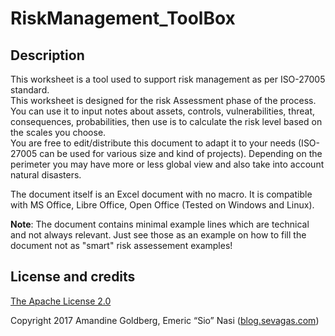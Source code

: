 # RiskManagement_ToolBox

## Description

This worksheet is a tool used to support  risk management as per ISO-27005 standard.  
This worksheet is designed for the risk Assessment phase of the process.   
You can use it to input notes about assets, controls, vulnerabilities, threat, consequences, probabilities,  then use is to calculate the risk level based on the scales you choose.  
You are free to edit/distribute this document to adapt it to your needs (ISO-27005 can be used for various size and kind of projects). Depending on the perimeter you may have more or less global view and also take into account natural disasters. 

The document itself is an Excel document with no macro. It is compatible with  MS Office, Libre Office, Open Office (Tested on Windows and Linux).  

**Note**: The document contains minimal example lines which are technical and not always relevant. Just see those as an example on how to fill the document not as "smart" risk assessement examples! 

## License and credits

[The Apache License 2.0](https://www.apache.org/licenses/LICENSE-2.0.html)

Copyright 2017 Amandine Goldberg, Emeric “Sio” Nasi ([blog.sevagas.com](http://blog.sevagas.com))







